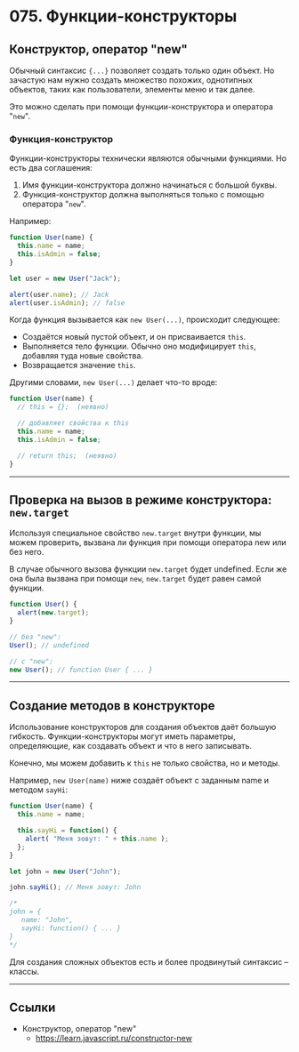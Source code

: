 # 075. Функции-конструкторы

## Конструктор, оператор "new"

Обычный синтаксис `{...}` позволяет создать только один объект. Но зачастую нам нужно создать множество похожих, однотипных объектов, таких как пользователи, элементы меню и так далее.

Это можно сделать при помощи функции-конструктора и оператора "`new`".

### Функция-конструктор

Функции-конструкторы технически являются обычными функциями. Но есть два соглашения:
1. Имя функции-конструктора должно начинаться с большой буквы.
1. Функция-конструктор должна выполняться только с помощью оператора "`new`".

Например:
```javascript
function User(name) {
  this.name = name;
  this.isAdmin = false;
}

let user = new User("Jack");

alert(user.name); // Jack
alert(user.isAdmin); // false
```

Когда функция вызывается как `new User(...)`, происходит следующее:
- Создаётся новый пустой объект, и он присваивается `this`.
-	Выполняется тело функции. Обычно оно модифицирует `this`, добавляя туда новые свойства.
-	Возвращается значение `this`.

Другими словами, `new User(...)` делает что-то вроде:
```javascript
function User(name) {
  // this = {};  (неявно)

  // добавляет свойства к this
  this.name = name;
  this.isAdmin = false;

  // return this;  (неявно)
}
```

---

## Проверка на вызов в режиме конструктора: `new.target`

Используя специальное свойство `new.target` внутри функции, мы можем проверить, вызвана ли функция при помощи оператора new или без него.

В случае обычного вызова функции `new.target` будет undefined. Если же она была вызвана при помощи `new`, `new.target` будет равен самой функции.
```javascript
function User() {
  alert(new.target);
}

// без "new":
User(); // undefined

// с "new":
new User(); // function User { ... }
```

---
## Создание методов в конструкторе

Использование конструкторов для создания объектов даёт большую гибкость. Функции-конструкторы могут иметь параметры, определяющие, как создавать объект и что в него записывать.

Конечно, мы можем добавить к `this` не только свойства, но и методы.

Например, `new User(name)` ниже создаёт объект с заданным name и методом `sayHi`:
```javascript
function User(name) {
  this.name = name;

  this.sayHi = function() {
    alert( "Меня зовут: " + this.name );
  };
}

let john = new User("John");

john.sayHi(); // Меня зовут: John

/*
john = {
   name: "John",
   sayHi: function() { ... }
}
*/
```

Для создания сложных объектов есть и более продвинутый синтаксис – классы.

---

## Ссылки

- Конструктор, оператор "new"
	- https://learn.javascript.ru/constructor-new
